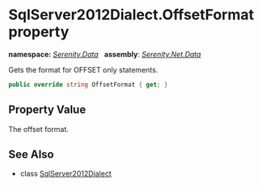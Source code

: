 # SqlServer2012Dialect.OffsetFormat property
**namespace:** *[Serenity.Data](../../README.md#serenity.data-namespace)*   **assembly**: *[Serenity.Net.Data](../../README.md)*

Gets the format for OFFSET only statements.

```csharp
public override string OffsetFormat { get; }
```

## Property Value

The offset format.

## See Also

* class [SqlServer2012Dialect](../SqlServer2012Dialect.md)